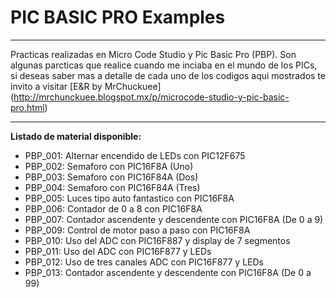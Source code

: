 # PIC BASIC PRO Examples
***
Practicas realizadas en Micro Code Studio y Pic Basic Pro (PBP). Son algunas parcticas que realice cuando me inciaba en el mundo de los PICs, si deseas saber mas a detalle de cada uno de los codigos aqui mostrados te invito a visitar [E&R by MrChuckuee] (http://mrchunckuee.blogspot.mx/p/microcode-studio-y-pic-basic-pro.html)
***
**Listado de material disponible:**
- PBP_001: Alternar encendido de LEDs con PIC12F675 
- PBP_002: Semaforo con PIC16F8A  (Uno) 
- PBP_003: Semaforo con PIC16F84A (Dos)
- PBP_004: Semaforo con PIC16F84A (Tres)
- PBP_005: Luces tipo auto fantastico con PIC16F8A 
- PBP_006: Contador de 0 a 8 con PIC16F8A 
- PBP_007: Contador ascendente y descendente con PIC16F8A (De 0 a 9) 
- PBP_009: Control de motor paso a paso con PIC16F8A 
- PBP_010: Uso del ADC con PIC16F887 y display de 7 segmentos
- PBP_011: Uso del ADC con PIC16F877 y LEDs
- PBP_012: Uso de tres canales ADC con PIC16F877 y LEDs
- PBP_013: Contador ascendente y descendente con PIC16F8A (De 0 a 99) 
